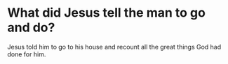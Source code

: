 # What did Jesus tell the man to go and do?

Jesus told him to go to his house and recount all the great things God had done for him.
